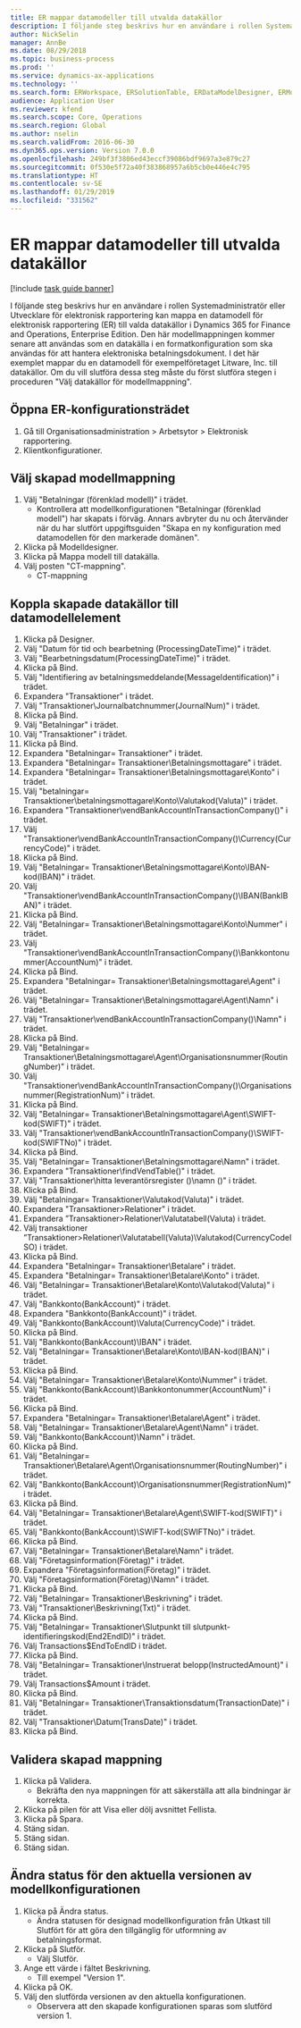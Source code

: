 ```yaml
---
title: ER mappar datamodeller till utvalda datakällor
description: I följande steg beskrivs hur en användare i rollen Systemadministratör eller Utvecklare för elektronisk rapportering kan mappa en datamodell för elektronisk rapportering (ER) till valda datakällor i Dynamics 365 for Finance and Operations, Enterprise Edition.
author: NickSelin
manager: AnnBe
ms.date: 08/29/2018
ms.topic: business-process
ms.prod: ''
ms.service: dynamics-ax-applications
ms.technology: ''
ms.search.form: ERWorkspace, ERSolutionTable, ERDataModelDesigner, ERModelMappingTable, ERModelMappingDesigner
audience: Application User
ms.reviewer: kfend
ms.search.scope: Core, Operations
ms.search.region: Global
ms.author: nselin
ms.search.validFrom: 2016-06-30
ms.dyn365.ops.version: Version 7.0.0
ms.openlocfilehash: 249bf3f3806ed43eccf39086bdf9697a3e879c27
ms.sourcegitcommit: 0f530e5f72a40f383868957a6b5cb0e446e4c795
ms.translationtype: HT
ms.contentlocale: sv-SE
ms.lasthandoff: 01/29/2019
ms.locfileid: "331562"
---
```

# <a name="er-map-data-model-to-selected-data-sources"></a>ER mappar datamodeller till utvalda datakällor

[!include [task guide banner](../../includes/task-guide-banner.md)]

I följande steg beskrivs hur en användare i rollen Systemadministratör eller Utvecklare för elektronisk rapportering kan mappa en datamodell för elektronisk rapportering (ER) till valda datakällor i Dynamics 365 for Finance and Operations, Enterprise Edition. Den här modellmappningen kommer senare att användas som en datakälla i en formatkonfiguration som ska användas för att hantera elektroniska betalningsdokument. I det här exemplet mappar du en datamodell för exempelföretaget Litware, Inc. till datakällor. Om du vill slutföra dessa steg måste du först slutföra stegen i proceduren "Välj datakällor för modellmappning".


## <a name="open-er-configurations-tree"></a>Öppna ER-konfigurationsträdet
1. Gå till Organisationsadministration > Arbetsytor > Elektronisk rapportering.
2. Klientkonfigurationer.

## <a name="select-created-model-mapping"></a>Välj skapad modellmappning
1. Välj "Betalningar (förenklad modell)" i trädet.
    * Kontrollera att modellkonfigurationen "Betalningar (förenklad modell") har skapats i förväg. Annars avbryter du nu och återvänder när du har slutfört uppgiftsguiden "Skapa en ny konfiguration med datamodellen för den markerade domänen".  
2. Klicka på Modelldesigner.
3. Klicka på Mappa modell till datakälla.
4. Välj posten "CT-mappning".
    * CT-mappning  

## <a name="bind-created-data-sources-to-data-model-elements"></a>Koppla skapade datakällor till datamodellelement
1. Klicka på Designer.
2. Välj "Datum för tid och bearbetning (ProcessingDateTime)" i trädet.
3. Välj "Bearbetningsdatum(ProcessingDateTime)" i trädet.
4. Klicka på Bind.
5. Välj "Identifiering av betalningsmeddelande(MessageIdentification)" i trädet.
6. Expandera "Transaktioner" i trädet.
7. Välj "Transaktioner\Journalbatchnummer(JournalNum)" i trädet.
8. Klicka på Bind.
9. Välj "Betalningar" i trädet.
10. Välj "Transaktioner" i trädet.
11. Klicka på Bind.
12. Expandera "Betalningar= Transaktioner" i trädet.
13. Expandera "Betalningar= Transaktioner\Betalningsmottagare" i trädet.
14. Expandera "Betalningar= Transaktioner\Betalningsmottagare\Konto" i trädet.
15. Välj "betalningar= Transaktioner\betalningsmottagare\Konto\Valutakod(Valuta)" i trädet.
16. Expandera "Transaktioner\vendBankAccountInTransactionCompany()" i trädet.
17. Välj "Transaktioner\vendBankAccountInTransactionCompany()\Currency(CurrencyCode)" i trädet.
18. Klicka på Bind.
19. Välj "Betalningar= Transaktioner\Betalningsmottagare\Konto\IBAN-kod(IBAN)" i trädet.
20. Välj "Transaktioner\vendBankAccountInTransactionCompany()\IBAN(BankIBAN)" i trädet.
21. Klicka på Bind.
22. Välj "Betalningar= Transaktioner\Betalningsmottagare\Konto\Nummer" i trädet.
23. Välj "Transaktioner\vendBankAccountInTransactionCompany()\Bankkontonummer(AccountNum)" i trädet.
24. Klicka på Bind.
25. Expandera "Betalningar= Transaktioner\Betalningsmottagare\Agent" i trädet.
26. Välj "Betalningar= Transaktioner\Betalningsmottagare\Agent\Namn" i trädet.
27. Välj "Transaktioner\vendBankAccountInTransactionCompany()\Namn" i trädet.
28. Klicka på Bind.
29. Välj "Betalningar= Transaktioner\Betalningsmottagare\Agent\Organisationsnummer(RoutingNumber)" i trädet.
30. Välj "Transaktioner\vendBankAccountInTransactionCompany()\Organisationsnummer(RegistrationNum)" i trädet.
31. Klicka på Bind.
32. Välj "Betalningar= Transaktioner\Betalningsmottagare\Agent\SWIFT-kod(SWIFT)" i trädet.
33. Välj "Transaktioner\vendBankAccountInTransactionCompany()\SWIFT-kod(SWIFTNo)" i trädet.
34. Klicka på Bind.
35. Välj "Betalningar= Transaktioner\Betalningsmottagare\Namn" i trädet.
36. Expandera "Transaktioner\findVendTable()" i trädet.
37. Välj "Transaktioner\hitta leverantörsregister ()\namn ()" i trädet.
38. Klicka på Bind.
39. Välj "Betalningar= Transaktioner\Valutakod(Valuta)" i trädet.
40. Expandera "Transaktioner\>Relationer" i trädet.
41. Expandera ”Transaktioner\>Relationer\Valutatabell(Valuta) i trädet.
42. Välj transaktioner ”Transaktioner\>Relationer\Valutatabell(Valuta)\Valutakod(CurrencyCodeISO) i trädet.
43. Klicka på Bind.
44. Expandera "Betalningar= Transaktioner\Betalare" i trädet.
45. Expandera "Betalningar= Transaktioner\Betalare\Konto" i trädet.
46. Välj "Betalningar= Transaktioner\Betalare\Konto\Valutakod(Valuta)" i trädet.
47. Välj "Bankkonto(BankAccount)" i trädet.
48. Expandera "Bankkonto(BankAccount)" i trädet.
49. Välj "Bankkonto(BankAccount)\Valuta(CurrencyCode)" i trädet.
50. Klicka på Bind.
51. Välj "Bankkonto(BankAccount)\IBAN" i trädet.
52. Välj "Betalningar= Transaktioner\Betalare\Konto\IBAN-kod(IBAN)" i trädet.
53. Klicka på Bind.
54. Välj "Betalningar= Transaktioner\Betalare\Konto\Nummer" i trädet.
55. Välj "Bankkonto(BankAccount)\Bankkontonummer(AccountNum)" i trädet.
56. Klicka på Bind.
57. Expandera "Betalningar= Transaktioner\Betalare\Agent" i trädet.
58. Välj "Betalningar= Transaktioner\Betalare\Agent\Namn" i trädet.
59. Välj "Bankkonto(BankAccount)\Namn" i trädet.
60. Klicka på Bind.
61. Välj "Betalningar= Transaktioner\Betalare\Agent\Organisationsnummer(RoutingNumber)" i trädet.
62. Välj "Bankkonto(BankAccount)\Organisationsnummer(RegistrationNum)" i trädet.
63. Klicka på Bind.
64. Välj "Betalningar= Transaktioner\Betalare\Agent\SWIFT-kod(SWIFT)" i trädet.
65. Välj "Bankkonto(BankAccount)\SWIFT-kod(SWIFTNo)" i trädet.
66. Klicka på Bind.
67. Välj "Betalningar= Transaktioner\Betalare\Namn" i trädet.
68. Välj "Företagsinformation(Företag)" i trädet.
69. Expandera "Företagsinformation(Företag)" i trädet.
70. Välj "Företagsinformation(Företag)\Namn" i trädet.
71. Klicka på Bind.
72. Välj "Betalningar= Transaktioner\Beskrivning" i trädet.
73. Välj "Transaktioner\Beskrivning(Txt)" i trädet.
74. Klicka på Bind.
75. Välj "Betalningar= Transaktioner\Slutpunkt till slutpunkt-identifieringskod(End2EndID)" i trädet.
76. Välj Transactions\$EndToEndID i trädet.
77. Klicka på Bind.
78. Välj "Betalningar= Transaktioner\Instruerat belopp(InstructedAmount)" i trädet.
79. Välj Transactions\$Amount i trädet.
80. Klicka på Bind.
81. Välj "Betalningar= Transaktioner\Transaktionsdatum(TransactionDate)" i trädet.
82. Välj "Transaktioner\Datum(TransDate)" i trädet.
83. Klicka på Bind.

## <a name="validate-created-mapping"></a>Validera skapad mappning
1. Klicka på Validera.
    * Bekräfta den nya mappningen för att säkerställa att alla bindningar är korrekta.  
2. Klicka på pilen för att Visa eller dölj avsnittet Fellista.
3. Klicka på Spara.
4. Stäng sidan.
5. Stäng sidan.
6. Stäng sidan.

## <a name="change-the-status-of-the-current-version-of-model-configuration"></a>Ändra status för den aktuella versionen av modellkonfigurationen
1. Klicka på Ändra status.
    * Ändra statusen för designad modellkonfiguration från Utkast till Slutfört för att göra den tillgänglig för utformning av betalningsformat.  
2. Klicka på Slutför.
    * Välj Slutför.  
3. Ange ett värde i fältet Beskrivning.
    * Till exempel "Version 1".  
4. Klicka på OK.
5. Välj den slutförda versionen av den aktuella konfigurationen.
    * Observera att den skapade konfigurationen sparas som slutförd version 1.  

